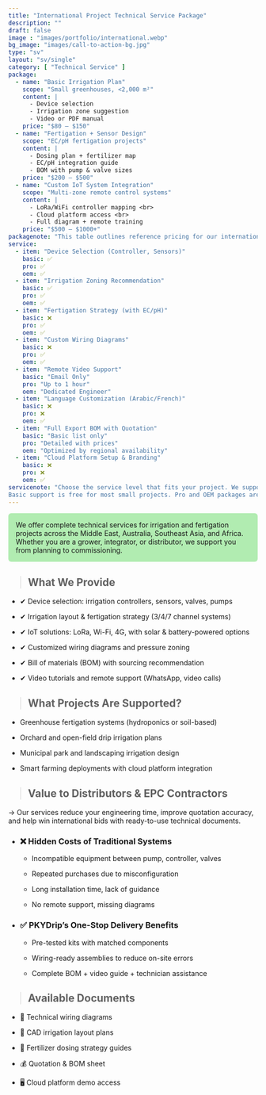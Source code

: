 ```yaml
---
title: "International Project Technical Service Package"
description: ""
draft: false
image : "images/portfolio/international.webp"
bg_image: "images/call-to-action-bg.jpg"
type: "sv"
layout: "sv/single"
category: [ "Technical Service" ]
package:
  - name: "Basic Irrigation Plan"
    scope: "Small greenhouses, <2,000 m²"
    content: |
      - Device selection
      - Irrigation zone suggestion
      - Video or PDF manual
    price: "$80 – $150"
  - name: "Fertigation + Sensor Design"
    scope: "EC/pH fertigation projects"
    content: |
      - Dosing plan + fertilizer map
      - EC/pH integration guide
      - BOM with pump & valve sizes
    price: "$200 – $500"
  - name: "Custom IoT System Integration"
    scope: "Multi-zone remote control systems"
    content: |
      - LoRa/WiFi controller mapping <br>
      - Cloud platform access <br>
      - Full diagram + remote training
    price: "$500 – $1000+"
packagenote: "This table outlines reference pricing for our international technical services. Final costs depend on the project complexity, location, and service scope. All prices are in USD. For large-scale commercial greenhouses or orchard networks, please request a custom quotation. Long-term partners may receive service credits or discounts."
service:
  - item: "Device Selection (Controller, Sensors)"
    basic: ✅
    pro: ✅
    oem: ✅
  - item: "Irrigation Zoning Recommendation"
    basic: ✅
    pro: ✅
    oem: ✅
  - item: "Fertigation Strategy (with EC/pH)"
    basic: ❌
    pro: ✅
    oem: ✅
  - item: "Custom Wiring Diagrams"
    basic: ❌
    pro: ✅
    oem: ✅
  - item: "Remote Video Support"
    basic: "Email Only"
    pro: "Up to 1 hour"
    oem: "Dedicated Engineer"
  - item: "Language Customization (Arabic/French)"
    basic: ❌
    pro: ❌
    oem: ✅
  - item: "Full Export BOM with Quotation"
    basic: "Basic list only"
    pro: "Detailed with prices"
    oem: "Optimized by regional availability"
  - item: "Cloud Platform Setup & Branding"
    basic: ❌
    pro: ❌
    oem: ✅
servicenote: "Choose the service level that fits your project. We support flexible scaling from single-unit assistance to full OEM engineering packages.<br>
Basic support is free for most small projects. Pro and OEM packages are priced depending on complexity. OEM partners may receive long-term service credits."
---
```

<div style="background-color:#b1ecb1; padding: 15px; border-radius: 6px;">
We offer complete technical services for irrigation and fertigation projects across the Middle East, Australia, Southeast Asia, and Africa. Whether you are a grower, integrator, or distributor, we support you from planning to commissioning.
</div>



> ## What We Provide


  - ✔ Device selection: irrigation controllers, sensors, valves, pumps


  - ✔ Irrigation layout & fertigation strategy (3/4/7 channel systems)


  - ✔ IoT solutions: LoRa, Wi-Fi, 4G, with solar & battery-powered options


  - ✔ Customized wiring diagrams and pressure zoning


  - ✔ Bill of materials (BOM) with sourcing recommendation


  - ✔ Video tutorials and remote support (WhatsApp, video calls)


> ## What Projects Are Supported?


  - Greenhouse fertigation systems (hydroponics or soil-based)


  - Orchard and open-field drip irrigation plans


  - Municipal park and landscaping irrigation design


  - Smart farming deployments with cloud platform integration


> ## Value to Distributors & EPC Contractors


→ Our services reduce your engineering time, improve quotation accuracy, and help win international bids with ready-to-use technical documents.


  - ### ❌ Hidden Costs of Traditional Systems


    - Incompatible equipment between pump, controller, valves


    - Repeated purchases due to misconfiguration


    - Long installation time, lack of guidance 


    - No remote support, missing diagrams


  - ### ✅ PKYDrip’s One-Stop Delivery Benefits


    - Pre-tested kits with matched components


    - Wiring-ready assemblies to reduce on-site errors


    - Complete BOM + video guide + technician assistance

    
> ## Available Documents


  - 🔧 Technical wiring diagrams


  - 📐 CAD irrigation layout plans


  - 🧪 Fertilizer dosing strategy guides


  - 💰 Quotation & BOM sheet


  - 🖥 Cloud platform demo access

  

